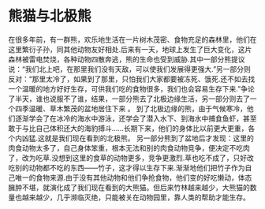# 熊猫与北极熊
在很多年前，有一群熊，欢乐地生活在一片树木茂密、食物充足的森林里，他们在这里繁衍子孙，同其他动物友好相处.后来有一天，地球上发生了巨大变化，这片森林被雷电焚烧，各种动物四散奔逃，熊的生命也受到威胁.其中一部分熊提议说：“我们北上吧，在那里我们没有天敌，可以使我们发展得更强大.”另一部分则反对：“那里太冷了，如果到了那里，只怕我们大家都要被冻死、饿死.还不如去找一个温暖的地方好好生存，可供我们吃的食物很多，我们也会容易生存下来.”争论了半天，谁也说服不了谁，结果，一部分熊去了北极边缘生活，另一部分则去了一个四季温暖、草木繁茂的盆地居住下来 。 
 到了北极边缘的熊，由于气候寒冷，他们逐渐学会了在冰冷的海水中游泳，还学会了潜入水下、到海水中捕食鱼虾，甚至敢于与比自己体积还大的海豹搏斗……长期下来，他们的身体比以前更大更重，各个内凶猛.这就是我们现在看到的北极熊。 
另一部分熊到了盆地后才发现：这里的肉食动物太多了，自己身体笨重，根本无法和别的肉食动物竞争，便决定不吃肉了，改为吃草.没想到这里的食草的动物更多，竞争更激烈.草也吃不成了，只好改吃别的动物都不吃的东西——竹子，这才得以生存下来.渐渐地他们把竹子作为自己唯一的食物来源.由于没有其他动物和他们争抢食物，他们变的好吃懒动，体态臃肿不堪，就演化成了我们现在看到的大熊猫。但后来竹林越来越少，大熊猫的数量也越来越少，几乎濒临灭绝，只能被关在动物园里，靠人类的帮助才能生存。
  